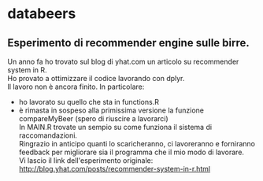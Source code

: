 # databeers
## Esperimento di recommender engine sulle birre.
Un anno fa ho trovato sul blog di yhat.com un articolo su recommender system in R.  
Ho provato a ottimizzare il codice lavorando con dplyr.  
Il lavoro non è ancora finito. In particolare:  
- ho lavorato su quello che sta in functions.R  
- è rimasta in sospeso alla primissima versione la funzione compareMyBeer (spero di riuscire a lavorarci)  
In MAIN.R trovate un sempio su come funziona il sistema di raccomandazioni.  
Ringrazio in anticipo quanti lo scaricheranno, ci lavoreranno e forniranno feedback per migliorare sia il programma che il mio modo di lavorare.  
Vi lascio il link dell'esperimento originale: http://blog.yhat.com/posts/recommender-system-in-r.html  

